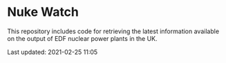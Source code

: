 # Nuke Watch

This repository includes code for retrieving the latest information available on the output of EDF nuclear power plants in the UK.

Last updated: 2021-02-25 11:05